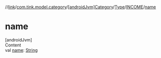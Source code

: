 //[link](../../../../index.md)/[com.tink.model.category](../../../index.md)/[[androidJvm]Category](../../index.md)/[Type](../index.md)/[INCOME](index.md)/[name](name.md)



# name  
[androidJvm]  
Content  
val [name](name.md): [String](https://kotlinlang.org/api/latest/jvm/stdlib/kotlin/-string/index.html)  



